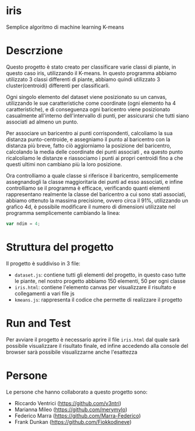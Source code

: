 # iris
Semplice algoritmo di machine learning K-means

# Descrzione
Questo progetto è stato creato per classificare varie classi di piante, in questo caso iris, utilizzando il K-means. In questo programma abbiamo utilizzato 3 classi differenti di piante, abbiamo quindi utilizzato 3 cluster(centroidi) differenti per classificarli.

Ogni singolo elemento del dataset viene posizionato su un canvas, utilizzando le sue caratteristiche come coordinate (ogni elemento ha 4 caratteristiche), e di conseguenza ogni baricentro viene posizionato casualmente all'interno dell'intervallo di punti, per assicurarsi che tutti siano associati ad almeno un punto.

Per associare un baricentro ai punti corrispondenti, calcoliamo la sua distanza punto-centroide, e assegniamo il punto al baricentro con la distanza più breve, fatto ciò aggiorniamo la posizione del baricentro, calcolando la media delle coordinate dei punti associati , ea questo punto ricalcoliamo le distanze e riassociamo i punti ai propri centroidi fino a che questi ultimi non cambiano più la loro posizione.

Ora controlliamo a quale classe si riferisce il baricentro, semplicemente assegnandogli la classe maggioritaria dei punti ad esso associati, e infine controlliamo se il programma è efficace, verificando quanti elementi rappresentano realmente la classe del baricentro a cui sono stati associati, abbiamo ottenuto la massima precisione, ovvero circa il 91%, utilizzando un grafico 4d, è possibile modificare il numero di dimensioni utilizzate nel programma semplicemente cambiando la linea:
```javascript
var ndim = 4;
```
# Struttura del progetto
Il progetto è suddiviso in 3 file:
 * `dataset.js`: contiene tutti gli elementi del progetto, in questo caso tutte le piante, nel nostro progetto abbiamo 150 elementi, 50 per ogni classe
 * `iris.html`: contiene l'elemento canvas per visualizzare il risultato e collegamenti a vari file js
 * `kmeans.js`: rappresenta il codice che permette di realizzare il progetto

# Run and Test
Per avviare il progetto è necessario aprire il file `iris.html` dal quale sarà possibile visualizzare il risultato finale, ed infine accedendo alla console del browser sarà possibile visualizzarne anche l'esattezza

# Persone
Le persone che hanno collaborato a questo progetto sono:
  * Riccardo Ventrici (https://github.com/v3ntri)
  * Marianna Mileo (https://github.com/merymylo)
  * Federico Marra (https://github.com/Marra-Federico)
  * Frank Dunkan (https://github.com/Fiokkodineve)
